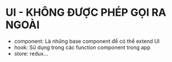 # UI - KHÔNG ĐƯỢC PHÉP GỌI RA NGOÀI

- component: Là những base component để có thể extend UI
- hook: Sử dụng trong các function component trong app
- store: redux...

